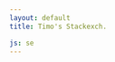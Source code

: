 ```yaml
---
layout: default
title: Timo's Stackexch.

js: se
---
```


<i class="fab fa-stack-overflow fa-2x"></i>

<div id=stack></div>




